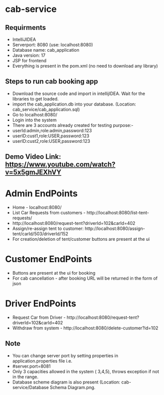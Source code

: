 # cab-service 
## Requirments
* IntelliJIDEA
* Serverport: 8080 (use: localhost:8080)
* Database name: cab_application
* Java version: 17
* JSP for frontend
* Everything is present in the pom.xml (no need to download any library)
## Steps to run cab booking app
* Download the source code and import in intellijIDEA. Wait for the libraries to get loaded.
* import the cab_application.db into your database. (Location: cab_service/cab_application.sql)
* Go to localhost:8080/
* Login into the system
* There are 3 accounts already created for testing purpose:-
* userId:admin,role:admin,password:123
* userID:cust1,role:USER,password:123
* userID:cust2,role:USER,password:123

## Demo Video Link: https://www.youtube.com/watch?v=5x5gmJEXhVY

# Admin EndPoints
* Home - localhost:8080/
* List Car Requests from customers - http://localhost:8080/list-tent-requests/
* http://localhost:8080/request-tent?driverId=102&carId=402
* Assign/re-assign tent to customer: http://localhost:8080/assign-tent/carId/503/driverId/152
* For creation/deletion of tent/customer buttons are present at the ui
# Customer EndPoints
* Buttons are present at the ui for booking
* For cab cancellation - after booking URL will be returned in the form of json
# Driver EndPoints
*  Request Car from Driver - http://localhost:8080/request-tent?driverId=102&carId=402
*  Withdraw from system - http://localhost:8080/delete-customer?id=102
## Note
* You can change server port by setting properties in application.properties file i.e.
* #server.port=8081
* Only 3 capacities allowed in the system ( 3,4,5), throws exception if not in the range.
* Database scheme diagram is also present (Location: cab-service/Database Schema Diagram.png.

